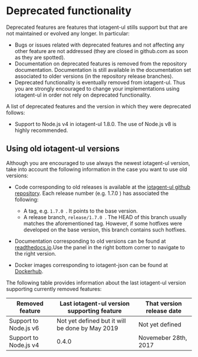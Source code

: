 # Deprecated functionality

Deprecated features are features that iotagent-ul stills support but that are
not maintained or evolved any longer. In particular:

-   Bugs or issues related with deprecated features and not affecting
    any other feature are not addressed (they are closed in github.com
    as soon as they are spotted).
-   Documentation on deprecated features is removed from the repository documentation.
    Documentation is still available in the documentation set associated to older versions
    (in the repository release branches).
-   Deprecated functionality is eventually removed from iotagent-ul. Thus you
    are strongly encouraged to change your implementations using iotagent-ul
    in order not rely on deprecated functionality.

A list of deprecated features and the version in which they were deprecated follows:

* Support to Node.js v4 in iotagent-ul 1.8.0. The use of Node.js v8 is highly recommended.

## Using old iotagent-ul versions

Although you are encouraged to use always the newest iotagent-ul version, take into account the following
information in the case you want to use old versions:

* Code corresponding to old releases is available at the [iotagent-ul github repository](https://github.com/telefonicaid/iotagent-ul). Each release number
  (e.g. 1.7.0 ) has associated the following:
	* A tag, e.g. `1.7.0 `. It points to the base version.
	* A release branch, `release/1.7.0 `. The HEAD of this branch usually matches the aforementioned tag. However, if some
    hotfixes were developed on the base version, this branch contains such hotfixes.
* Documentation corresponding to old versions can be found at [readthedocs.io](https://fiware-iotagent-ul.readthedocs.io).Use the panel in the right bottom corner to navigate to the right version.
    
* Docker images corresponding to iotagent-json can be found at [Dockerhub](https://hub.docker.com/r/fiware/iotagent-ul/tags/).

The following table provides information about the last iotagent-ul version supporting currently removed features:

| **Removed feature**                                                        | **Last iotagent-ul version supporting feature** | **That version release date**   |
|----------------------------------------------------------------------------|-------------------------------------------|---------------------------------|
| Support to Node.js v6                    | Not yet defined but it will be done by May 2019                 | Not yet defined                  
| Support to Node.js v4                    | 0.4.0                           | Novemeber 28th, 2017             |
